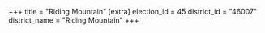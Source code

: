 +++
title = "Riding Mountain"
[extra]
election_id = 45
district_id = "46007"
district_name = "Riding Mountain"
+++

